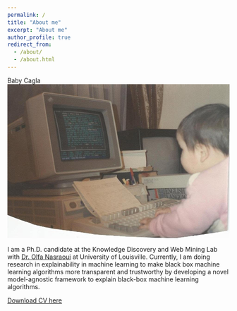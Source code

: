 ```yaml
---
permalink: /
title: "About me"
excerpt: "About me"
author_profile: true
redirect_from: 
  - /about/
  - /about.html
---
```


Baby Cagla<br/><img src='/images/babycagla.jpg'>

I am a Ph.D. candidate at the Knowledge Discovery and Web Mining Lab with [Dr. Olfa Nasraoui](https://scholar.google.com/citations?user=SGscZDgAAAAJ&hl=en) at University of Louisville. Currently, I am doing research in explainability in machine learning to make black box machine learning algorithms more transparent and trustworthy by developing a novel model-agnostic framework to explain black-box machine learning algorithms.

[Download CV here](https://caglaacun.github.io/files/Resume.pdf)


